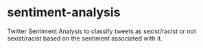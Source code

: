 # sentiment-analysis
Twitter Sentiment Analysis to classify tweets as sexist/racist or not sexist/racist based on the sentiment associated with it.
